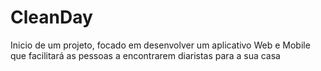 # CleanDay
Inicio de um projeto, focado em desenvolver um aplicativo Web e Mobile que facilitará as pessoas a encontrarem diaristas para a sua casa 
